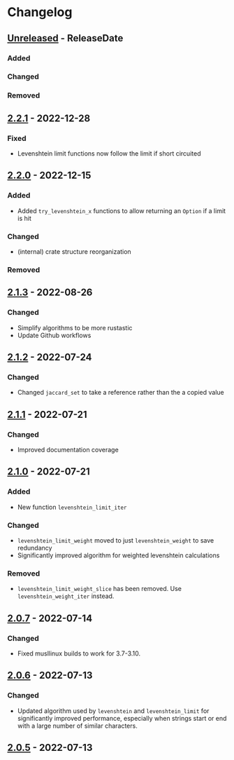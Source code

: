 # Changelog

<!-- next-header -->

## [Unreleased] - ReleaseDate

### Added

### Changed

### Removed



## [2.2.1] - 2022-12-28

### Fixed

- Levenshtein limit functions now follow the limit if short circuited



## [2.2.0] - 2022-12-15

### Added

- Added `try_levenshtein_x` functions to allow returning an `Option` if a limit
  is hit

### Changed

- (internal) crate structure reorganization

### Removed



## [2.1.3] - 2022-08-26

### Changed

- Simplify algorithms to be more rustastic
- Update Github workflows



## [2.1.2] - 2022-07-24

### Changed

- Changed `jaccard_set` to take a reference rather than the a copied value



## [2.1.1] - 2022-07-21

### Changed

- Improved documentation coverage



## [2.1.0] - 2022-07-21

### Added

- New function `levenshtein_limit_iter`

### Changed

- `levenshtein_limit_weight` moved to just `levenshtein_weight` to save
  redundancy
- Significantly improved algorithm for weighted levenshtein calculations

### Removed

- `levenshtein_limit_weight_slice` has been removed. Use
  `levenshtein_weight_iter` instead.


## [2.0.7] - 2022-07-14

### Changed

- Fixed musllinux builds to work for 3.7-3.10.


## [2.0.6] - 2022-07-13

<!-- ### Added -->

### Changed

- Updated algorithm used by `levenshtein` and `levenshtein_limit` for
  significantly improved performance, especially when strings start or end with
  a large number of similar characters.


## [2.0.5] - 2022-07-13

<!-- next-url -->
[Unreleased]: https://github.com/pluots/stringmetrics/compare/v2.2.1...HEAD
[2.2.1]: https://github.com/pluots/stringmetrics/compare/v2.2.0...v2.2.1
[2.2.0]: https://github.com/pluots/stringmetrics/compare/v2.1.3...v2.2.0
[2.1.3]: https://github.com/pluots/stringmetrics/compare/v2.1.2...v2.1.3
[2.1.2]: https://github.com/pluots/stringmetrics/compare/v2.1.1...v2.1.2
[2.1.1]: https://github.com/pluots/stringmetrics/compare/v2.1.0...v2.1.1
[2.1.0]: https://github.com/pluots/stringmetrics/compare/v2.0.7...v2.1.0
[2.0.7]: https://github.com/pluots/stringmetrics/compare/v2.0.6...v2.0.7
[2.0.6]: https://github.com/pluots/stringmetrics/compare/v2.0.5...v2.0.6
[2.0.5]: https://github.com/pluots/stringmetrics/compare/v2.0.4...v2.0.5
